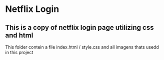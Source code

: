 # Netflix Login

<h2>This is a copy of netflix login page utilizing css and html</h2>
<div>
<p>This folder contein a file index.html / style.css and all imagens thats usedd in this project</p>
</div>
